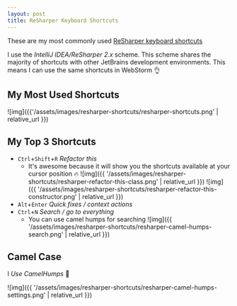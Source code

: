 ```yaml
---
layout: post
title: ReSharper Keyboard Shortcuts
---
```


These are my most commonly used [ReSharper keyboard shortcuts](https://www.jetbrains.com/resharper/docs/ReSharper_DefaultKeymap_IDEAscheme.pdf)

I use the _IntelliJ IDEA/ReSharper 2.x_ scheme. This scheme shares the majority of shortcuts with other JetBrains development environments. This means I can use the same shortcuts in WebStorm 👌

## My Most Used Shortcuts

![img]({{'/assets/images/resharper-shortcuts/resharper-shortcuts.png' | relative_url }})

## My Top 3 Shortcuts

- `Ctrl`+`Shift`+`R` _Refactor this_
  - It's awesome because it will show you the shortcuts available at your cursor position 🔥 ![img]({{ '/assets/images/resharper-shortcuts/resharper-refactor-this-class.png' | relative_url }}) ![img]({{ '/assets/images/resharper-shortcuts/resharper-refactor-this-constructor.png' | relative_url }})
- `Alt`+`Enter` _Quick fixes / context actions_
- `Ctrl`+`N` _Search / go to everything_
  - You can use camel humps for searching ![img]({{ '/assets/images/resharper-shortcuts/resharper-camel-humps-search.png' | relative_url }})

## Camel Case

I _Use CamelHumps_ 🐫

![img]({{ '/assets/images/resharper-shortcuts/resharper-camel-humps-settings.png' | relative_url }})
